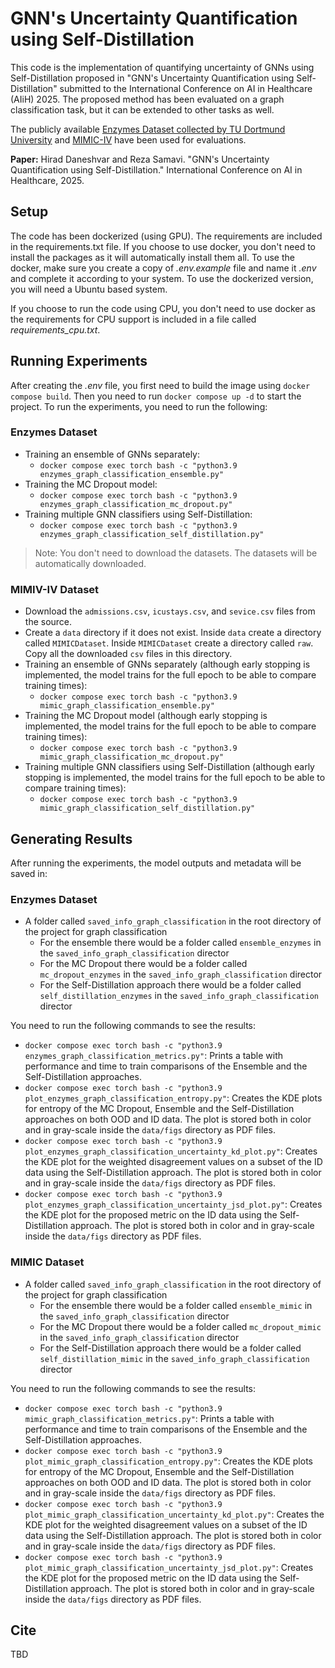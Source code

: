 # GNN's Uncertainty Quantification using Self-Distillation

This code is the implementation of quantifying uncertainty of GNNs using Self-Distillation proposed in "GNN's Uncertainty Quantification using Self-Distillation" submitted to the International Conference on AI in Healthcare (AIiH) 2025. The proposed method has been evaluated on a graph classification task, but it can be extended to other tasks as well.

The publicly available [Enzymes Dataset collected by TU Dortmund University](https://chrsmrrs.github.io/datasets/) and [MIMIC-IV](https://physionet.org/content/mimiciv/3.1/) have been used for evaluations.

<strong>Paper:</strong> Hirad Daneshvar and Reza Samavi. "GNN's Uncertainty Quantification using Self-Distillation." International Conference on AI in Healthcare, 2025.

## Setup
The code has been dockerized (using GPU). The requirements are included in the requirements.txt file. If you choose to use docker, you don't need to install the packages as it will automatically install them all. To use the docker, make sure you create a copy of _.env.example_ file and name it _.env_ and complete it according to your system. To use the dockerized version, you will need a Ubuntu based system.

If you choose to run the code using CPU, you don't need to use docker as the requirements for CPU support is included in a file called _requirements_cpu.txt_.

## Running Experiments
After creating the _.env_ file, you first need to build the image using ```docker compose build```. Then you need to run ```docker compose up -d``` to start the project. To run the experiments, you need to run the following:
### Enzymes Dataset
- Training an ensemble of GNNs separately:
  - ```docker compose exec torch bash -c "python3.9 enzymes_graph_classification_ensemble.py"```
- Training the MC Dropout model:
  - ```docker compose exec torch bash -c "python3.9 enzymes_graph_classification_mc_dropout.py"```
- Training multiple GNN classifiers using Self-Distillation:
  - ```docker compose exec torch bash -c "python3.9 enzymes_graph_classification_self_distillation.py"```
> Note: You don't need to download the datasets. The datasets will be automatically downloaded.
### MIMIV-IV Dataset
- Download the `admissions.csv`, `icustays.csv`, and `sevice.csv` files from the source.
- Create a `data` directory if it does not exist. Inside `data` create a directory called `MIMICDataset`. Inside `MIMICDataset` create a directory called `raw`. Copy all the downloaded `csv` files in this directory.
- Training an ensemble of GNNs separately (although early stopping is implemented, the model trains for the full epoch to be able to compare training times):
  - ```docker compose exec torch bash -c "python3.9 mimic_graph_classification_ensemble.py"```
- Training the MC Dropout model (although early stopping is implemented, the model trains for the full epoch to be able to compare training times):
  - ```docker compose exec torch bash -c "python3.9 mimic_graph_classification_mc_dropout.py"```
- Training multiple GNN classifiers using Self-Distillation (although early stopping is implemented, the model trains for the full epoch to be able to compare training times):
  - ```docker compose exec torch bash -c "python3.9 mimic_graph_classification_self_distillation.py"```

## Generating Results
After running the experiments, the model outputs and metadata will be saved in:
### Enzymes Dataset
- A folder called `saved_info_graph_classification` in the root directory of the project for graph classification
  - For the ensemble there would be a folder called `ensemble_enzymes` in the `saved_info_graph_classification` director
  - For the MC Dropout there would be a folder called `mc_dropout_enzymes` in the `saved_info_graph_classification` director
  - For the Self-Distillation approach there would be a folder called `self_distillation_enzymes` in the `saved_info_graph_classification` director

You need to run the following commands to see the results:
- ```docker compose exec torch bash -c "python3.9 enzymes_graph_classification_metrics.py"```: Prints a table with performance and time to train comparisons of the Ensemble and the Self-Distillation approaches.
- ```docker compose exec torch bash -c "python3.9 plot_enzymes_graph_classification_entropy.py"```: Creates the KDE plots for entropy of the MC Dropout, Ensemble and the Self-Distillation approaches on both OOD and ID data. The plot is stored both in color and in gray-scale inside the `data/figs` directory as PDF files.
- ```docker compose exec torch bash -c "python3.9 plot_enzymes_graph_classification_uncertainty_kd_plot.py"```: Creates the KDE plot for the weighted disagreement values on a subset of the ID data using the Self-Distillation approach. The plot is stored both in color and in gray-scale inside the `data/figs` directory as PDF files.
- ```docker compose exec torch bash -c "python3.9 plot_enzymes_graph_classification_uncertainty_jsd_plot.py"```: Creates the KDE plot for the proposed metric on the ID data using the Self-Distillation approach. The plot is stored both in color and in gray-scale inside the `data/figs` directory as PDF files.
### MIMIC Dataset
- A folder called `saved_info_graph_classification` in the root directory of the project for graph classification
  - For the ensemble there would be a folder called `ensemble_mimic` in the `saved_info_graph_classification` director
  - For the MC Dropout there would be a folder called `mc_dropout_mimic` in the `saved_info_graph_classification` director
  - For the Self-Distillation approach there would be a folder called `self_distillation_mimic` in the `saved_info_graph_classification` director

You need to run the following commands to see the results:
- ```docker compose exec torch bash -c "python3.9 mimic_graph_classification_metrics.py"```: Prints a table with performance and time to train comparisons of the Ensemble and the Self-Distillation approaches.
- ```docker compose exec torch bash -c "python3.9 plot_mimic_graph_classification_entropy.py"```: Creates the KDE plots for entropy of the MC Dropout, Ensemble and the Self-Distillation approaches on both OOD and ID data. The plot is stored both in color and in gray-scale inside the `data/figs` directory as PDF files.
- ```docker compose exec torch bash -c "python3.9 plot_mimic_graph_classification_uncertainty_kd_plot.py"```: Creates the KDE plot for the weighted disagreement values on a subset of the ID data using the Self-Distillation approach. The plot is stored both in color and in gray-scale inside the `data/figs` directory as PDF files.
- ```docker compose exec torch bash -c "python3.9 plot_mimic_graph_classification_uncertainty_jsd_plot.py"```: Creates the KDE plot for the proposed metric on the ID data using the Self-Distillation approach. The plot is stored both in color and in gray-scale inside the `data/figs` directory as PDF files.

## Cite
TBD